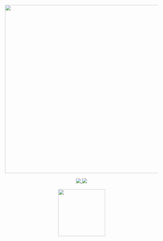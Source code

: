<div align="center">
  <img src="https://i.imgur.com/hQqd44f.png" width="555px">
</div>

<div align="center">
  <br>
  <a href="mailto:egla.araujofernandes@gmail.com" alt="Gmail">
    <img src="https://img.shields.io/badge/-Gmail-FF0000?style=for-the-badge&labelColor=FF0000&logo=gmail&logoColor=white&link=egla.araujofernandes@gmail.com">
  </a>
  <a href="https://www.linkedin.com/in/egla-fernandes/" alt="LinkedIn">
    <img src="https://img.shields.io/badge/-Linkedin-0e76a8?style=for-the-badge&logo=Linkedin&logoColor=white&link=https://www.linkedin.com/in/egla-fernandes">
  </a>
</div>

<div align="center">
  <br>
  <a href="https://github.com/EglaFernandes">
  <img height="155px" src="https://github-readme-stats.vercel.app/api?username=EglaFernandes&show_icons=true&include_all_commits=true&count_private=true&bg_color=363d45&title_color=ef87ca&text_color=ffffff&icon_color=b464fd&border_color=ffffff&border_radius=0px"/>
  </a>
</div>

